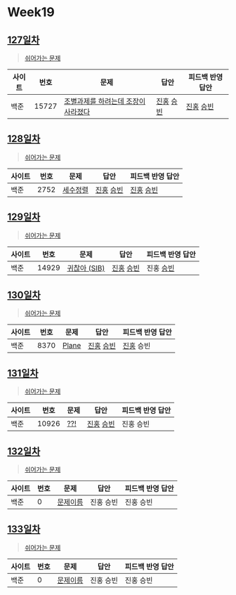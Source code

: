 # Week19

## [127일차](Day127)

> [쉬어가는 문제](https://www.acmicpc.net/group/workbook/view/9797/33198)

| 사이트 | 번호 | 문제                 | 답안                | 피드백 반영 답안    |
| ------ | ---- | -------------------- | ------------------- | ------------------- |
| 백준   | 15727    | [조별과제를 하려는데 조장이 사라졌다](https://www.acmicpc.net/problem/15727) | [진홍](Day127/bj15727_kjh.java) [승빈](Day127/bj15727_wsb.java) | [진홍](Day127/bj15727_kjh.kava) [승빈](Day127/bj15727_wsb.java) |

## [128일차](Day128)

> [쉬어가는 문제](https://www.acmicpc.net/group/workbook/view/9797/33238)

| 사이트 | 번호 | 문제                 | 답안                | 피드백 반영 답안    |
| ------ | ---- | -------------------- | ------------------- | ------------------- |
| 백준   | 2752 | [세수정렬](https://www.acmicpc.net/problem/2752) | [진홍](Day128/bj2752_kjh.java) [승빈](Day128/bj2752_wsb.java) | [진홍](Day128/bj2752_kjh.java) [승빈](Day128/bj2752_wsb.java) |

## [129일차](Day129)

> [쉬어가는 문제](https://www.acmicpc.net/group/workbook/view/9797/33262)

| 사이트 | 번호 | 문제                 | 답안                | 피드백 반영 답안    |
| ------ | ---- | -------------------- | ------------------- | ------------------- |
| 백준   | 14929    | [귀찮아 (SIB)](https://www.acmicpc.net/problem/14929) | [진홍](Day129/bj14929_kjh.java) [승빈](Day129/bj14929_wsb.java) | 진홍 [승빈](Day129/bj14929_wsb.java) |

## [130일차](Day130)

> [쉬어가는 문제](https://www.acmicpc.net/group/workbook/view/9797/33297)

| 사이트 | 번호 | 문제                 | 답안                | 피드백 반영 답안    |
| ------ | ---- | -------------------- | ------------------- | ------------------- |
| 백준   | 8370 | [Plane](https://www.acmicpc.net/problem/8370) | [진홍](Day130/bj8370_kjh.java) [승빈](Day130/bj8370_wsb.java) | [진홍](Day130/bj8370_kjh_fb.java) 승빈 |

## [131일차](Day131)

> [쉬어가는 문제](https://www.acmicpc.net/group/workbook/view/9797/33303)

| 사이트 | 번호 | 문제                 | 답안                | 피드백 반영 답안    |
| ------ | ---- | -------------------- | ------------------- | ------------------- |
| 백준   | 10926    | [??!](https://www.acmicpc.net/problem/10926) | [진홍](Day131/bj10926_kjh.java) [승빈](Day131/bj10926_wsb.java) | 진홍 승빈 |

## [132일차](Day132)

> [쉬어가는 문제](문제집링크)

| 사이트 | 번호 | 문제                 | 답안                | 피드백 반영 답안    |
| ------ | ---- | -------------------- | ------------------- | ------------------- |
| 백준   | 0    | [문제이름](문제링크) | 진홍 승빈 | 진홍 승빈 |


## [133일차](Day133)

> [쉬어가는 문제](문제집링크)

| 사이트 | 번호 | 문제                 | 답안                | 피드백 반영 답안    |
| ------ | ---- | -------------------- | ------------------- | ------------------- |
| 백준   | 0    | [문제이름](문제링크) | 진홍 승빈 | 진홍 승빈 |
